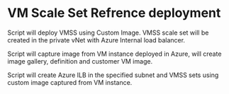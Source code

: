 # VM Scale Set Refrence deployment 

Script will deploy VMSS using Custom Image. VMSS scale set will be created in the private vNet with Azure Internal load balancer.

Script will capture image from VM instance deployed in Azure, will create image gallery, definition and customer VM image.

Script will create Azure ILB in the specified subnet and VMSS sets using custom image captured from VM instance.